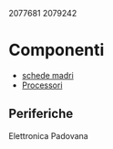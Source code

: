 2077681 2079242

# Componenti
- [schede madri](./componenti/schede_madri.md)
- [Processori](./componenti/processori.md)

## Periferiche

Elettronica Padovana
